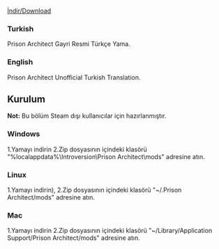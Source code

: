 [İndir/Download](https://github.com/Darkbloodking00/BetterTurkish/releases)

### Turkish

Prison Architect Gayri Resmi Türkçe Yama.

### English

Prison Architect Unofficial Turkish Translation.

## Kurulum
**Not:** Bu bölüm Steam dışı kullanıcılar için hazırlanmıştır.
### Windows

1.Yamayı indirin
2.Zip dosyasının içindeki klasörü "%localappdata%\Introversion\Prison Architect\mods" adresine atın.

### Linux

1.Yamayı indirin), 
2.Zip dosyasının içindeki klasörü "~/.Prison Architect/mods" adresine atın.

### Mac

1.Yamayı indirin
2.Zip dosyasının içindeki klasörü "~/Library/Application Support/Prison Architect/mods" adresine atın.
